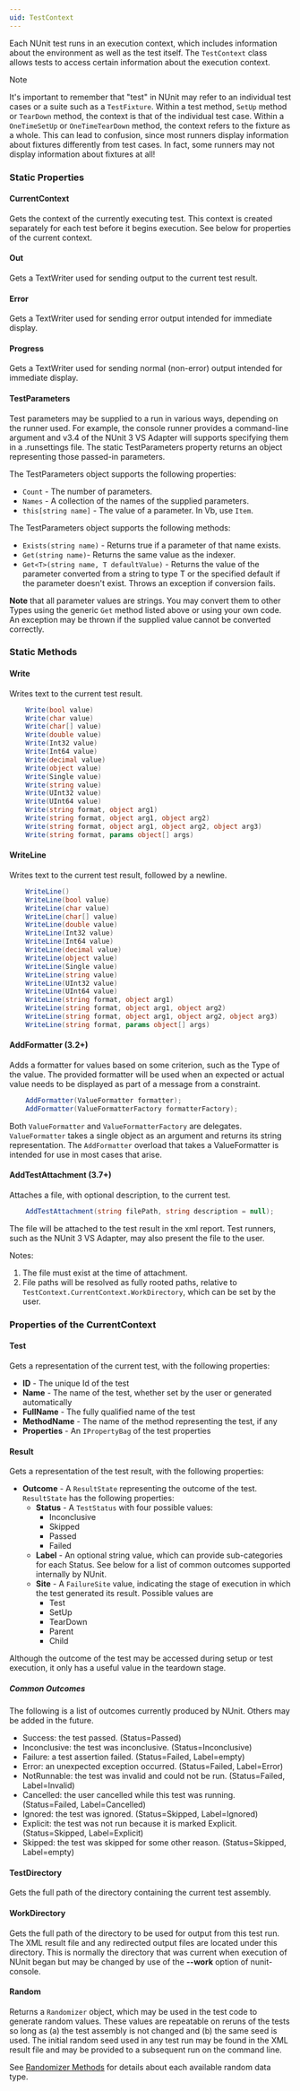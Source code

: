 ```yaml
---
uid: TestContext
---
```


Each NUnit test runs in an execution context, which includes information about the environment as well as the test itself. The `TestContext` class allows tests to access certain information about the execution context.

> [!NOTE]
> It's important to remember that "test" in NUnit may refer to an individual test cases or a suite such as a `TestFixture`. Within a test method, `SetUp` method or `TearDown` method, the context is that of the individual test case. Within a `OneTimeSetUp` or `OneTimeTearDown` method, the context refers to the fixture as a whole. This can lead to confusion, since most runners display information about fixtures differently from test cases. In fact, some runners may not display information about fixtures at all!

### Static Properties

#### CurrentContext

Gets the context of the currently executing test. This context
is created separately for each test before it begins execution.
See below for properties of the current context.

#### Out

Gets a TextWriter used for sending output to the current test result.

#### Error

Gets a TextWriter used for sending error output intended for immediate display.

#### Progress

Gets a TextWriter used for  sending normal (non-error) output intended for immediate display.

#### TestParameters

Test parameters may be supplied to a run in various ways, depending on the runner used. For example, the console runner provides a command-line argument and v3.4 of the NUnit 3 VS Adapter will supports specifying them in a .runsettings file. The static TestParameters property returns an object representing those passed-in parameters.

The TestParameters object supports the following properties:

 * `Count` - The number of parameters.
 * `Names` - A collection of the names of the supplied parameters.
 * `this[string name]` - The value of a parameter. In Vb, use `Item`.

The TestParameters object supports the following methods:

 * `Exists(string name)` - Returns true if a parameter of that name exists.
 * `Get(string name)`- Returns the same value as the indexer.
 * `Get<T>(string name, T defaultValue)` - Returns the value of the parameter converted from a string to type T or the specified default if the parameter doesn't exist. Throws an exception if conversion fails.

**Note** that all parameter values are strings. You may convert them to other Types using the generic `Get` method listed above or using your own code. An exception may be thrown if the supplied value cannot be converted correctly.

### Static Methods

#### Write

Writes text to the current test result.

```csharp
    Write(bool value)
    Write(char value)
    Write(char[] value)
    Write(double value)
    Write(Int32 value)
    Write(Int64 value)
    Write(decimal value)
    Write(object value)
    Write(Single value)
    Write(string value)
    Write(UInt32 value)
    Write(UInt64 value)
    Write(string format, object arg1)
    Write(string format, object arg1, object arg2)
    Write(string format, object arg1, object arg2, object arg3)
    Write(string format, params object[] args)
```
#### WriteLine

Writes text to the current test result, followed by a newline.

```csharp
    WriteLine()
    WriteLine(bool value)
    WriteLine(char value)
    WriteLine(char[] value)
    WriteLine(double value)
    WriteLine(Int32 value)
    WriteLine(Int64 value)
    WriteLine(decimal value)
    WriteLine(object value)
    WriteLine(Single value)
    WriteLine(string value)
    WriteLine(UInt32 value)
    WriteLine(UInt64 value)
    WriteLine(string format, object arg1)
    WriteLine(string format, object arg1, object arg2)
    WriteLine(string format, object arg1, object arg2, object arg3)
    WriteLine(string format, params object[] args)
```
#### AddFormatter (3.2+)

Adds a formatter for values based on some criterion, such as the Type of the value. The provided formatter will be used when an expected or actual value needs to be displayed as part of a message from a constraint.

```csharp
    AddFormatter(ValueFormatter formatter);
    AddFormatter(ValueFormatterFactory formatterFactory);
```

Both `ValueFormatter` and `ValueFormatterFactory` are delegates. `ValueFormatter` takes a single object as an argument and returns its string representation. The `AddFormatter` overload that takes a ValueFormatter is intended for use in most cases that arise.

#### AddTestAttachment (3.7+)

Attaches a file, with optional description, to the current test.

```csharp
    AddTestAttachment(string filePath, string description = null);
```

The file will be attached to the test result in the xml report. Test runners, such as the NUnit 3 VS Adapter, may also present the file to the user.

Notes:
1. The file must exist at the time of attachment.
1. File paths will be resolved as fully rooted paths, relative to `TestContext.CurrentContext.WorkDirectory`, which can be set by the user.

### Properties of the CurrentContext

#### Test

Gets a representation of the current test, with the following properties:

 * **ID** - The unique Id of the test
 * **Name** - The name of the test, whether set by the user or generated automatically
 * **FullName** - The fully qualified name of the test
 * **MethodName** - The name of the method representing the test, if any
 * **Properties** - An `IPropertyBag` of the test properties

#### Result

Gets a representation of the test result, with the following properties:

 * **Outcome** - A `ResultState` representing the outcome of the test. `ResultState` has the following properties:
   * **Status** - A `TestStatus` with four possible values:
     * Inconclusive
     * Skipped
     * Passed
     * Failed
   * **Label** - An optional string value, which can provide sub-categories for each Status. See below for a list of common outcomes supported internally by NUnit.
   * **Site** - A `FailureSite` value, indicating the stage of execution in which the test generated its result. Possible values are
     * Test
     * SetUp
     * TearDown
     * Parent
     * Child

Although the outcome of the test may be accessed during setup or test execution, it only has a useful value in the teardown stage.

##### Common Outcomes

The following is a list of outcomes currently produced by NUnit. Others may be added in the future.
   * Success: the test passed. (Status=Passed)
   * Inconclusive: the test was inconclusive. (Status=Inconclusive)
   * Failure: a test assertion failed. (Status=Failed, Label=empty)
   * Error: an unexpected exception occurred. (Status=Failed, Label=Error)
   * NotRunnable: the test was invalid and could not be run. (Status=Failed, Label=Invalid)
   * Cancelled: the user cancelled while this test was running. (Status=Failed, Label=Cancelled)
   * Ignored: the test was ignored. (Status=Skipped, Label=Ignored)
   * Explicit: the test was not run because it is marked Explicit. (Status=Skipped, Label=Explicit)
   * Skipped: the test was skipped for some other reason. (Status=Skipped, Label=empty)

#### TestDirectory

Gets the full path of the directory containing the current test assembly.

#### WorkDirectory

Gets the full path of the directory to be used for output from this test run. The XML result file and any redirected output files are located under this directory. This is normally the directory that was current when execution of
NUnit began but may be changed by use of the **--work** option of nunit-console.

#### Random

Returns a `Randomizer` object, which may be used in the test code to generate random values. These values are repeatable on reruns of the tests so long as (a) the test assembly is not changed and (b) the same seed is used. The initial random seed used in any test run may be found in the XML result file and may be provided to a subsequent run on the command line.

See [Randomizer Methods](Randomizer-Methods.md) for details about each available random data type.
